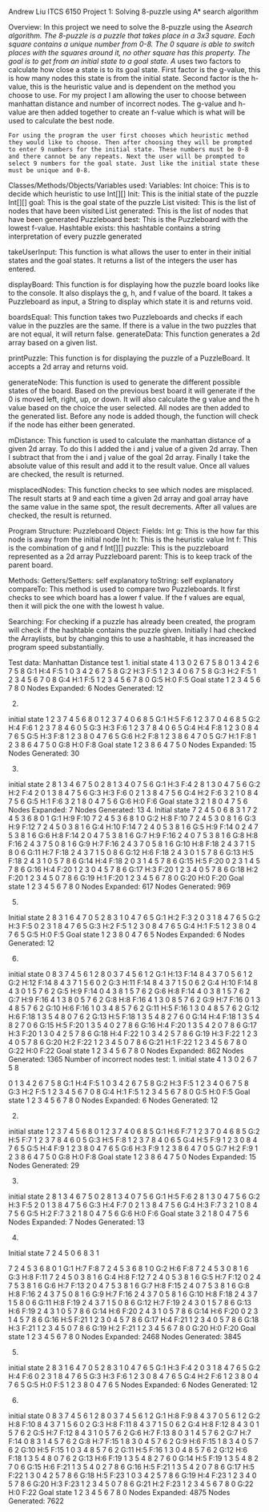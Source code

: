 Andrew Liu
ITCS 6150 Project 1: Solving 8-puzzle using A* search algorithm

Overview:
In this project we need to solve the 8-puzzle using the A*search algorithm. The 8-puzzle is a puzzle that takes place in a 3x3 square. Each square contains a unique number from 0-8. The 0 square is able to switch places with the squares around it, no other square has this property. The goal is to get from an initial state to a goal state. A* uses two factors to calculate how close a state is to its goal state. First factor is the g-value, this is how many nodes this state is from the initial state. Second factor is the h-value, this is the heuristic value and is dependent on the method you choose to use. For my project I am allowing the user to choose between manhattan distance and number of incorrect nodes.  The g-value and h-value are then added together to create an f-value which is what will be used to calculate the best node.

	For using the program the user first chooses which heuristic method they would like to choose. Then after choosing they will be prompted to enter 9 numbers for the initial state. These numbers must be 0-8 and there cannot be any repeats. Next the user will be prompted to select 9 numbers for the goal state. Just like the initial state these must be unique and 0-8.

Classes/Methods/Objects/Variables used:
Variables:
Int choice: This is to decide which heuristic to use
Int[][] Init: This is the initial state of the puzzle
Int[][] goal: This is the goal state of the puzzle
List<PuzzleBoard> visited: This is the list of nodes that have been visited
List<PuzzleBoard> generated: This is the list of nodes that have been generated
Puzzleboard best: This is the Puzzleboard with the lowest f-value.
Hashtable<String> exists: this hashtable contains a string interpretation of every puzzle generated

takeUserInput:
This function is what allows the user to enter in their initial states and the goal states. It returns a list of the integers the user has entered.

displayBoard:
This function is for displaying how the puzzle board looks like to the console. It also displays the g, h, and f value of the board. It takes a Puzzleboard as input, a String to display which state it is and returns void.

boardsEqual:
This function takes two Puzzleboards and checks if each value in the puzzles are the same. If there is a value in the two puzzles that are not equal, it will return false. 
generateData:
This function generates a 2d array based on a given list. 

printPuzzle:
This function is for displaying the puzzle of a PuzzleBoard. It accepts a 2d array and returns void.

generateNode:
This function is used to generate the different possible states of the board. Based on the previous best board it will generate if the 0 is moved left, right, up, or down. It will also calculate the g value and the h value based on the choice the user selected. All nodes are then added to the generated list. Before any node is added though, the function will check if the node has either been generated.
 
mDistance:
This function is used to calculate the manhattan distance of a given 2d array. To do this I added the i and j value of a given 2d array. Then I subtract that from the i and j value of the goal 2d array. Finally I take the absolute value of this result and add it to the result value. Once all values are checked, the result is returned.

misplacedNodes:
This function checks to see which nodes are misplaced. The result starts at 9 and each time a given 2d array and goal array have the same value in the same spot, the result decrements. After all values are checked, the result is returned.

Program Structure:
Puzzleboard Object:
Fields:
Int g: This is the how far this node is away from the initial node
Int h: This is the heuristic value 
Int f: This is the combination of g and f
Int[][] puzzle: This is the puzzleboard represented as a 2d array
Puzzleboard parent: This is to keep track of the parent board.

Methods:
Getters/Setters: self explanatory 
toString: self explanatory 
compareTo: This method is used to compare two Puzzleboards. It first checks to see which board has a lower f value. If the f values are equal, then it will pick the one with the lowest h value.


Searching:
For checking if a puzzle has already been created, the program will check if the hashtable contains the puzzle given. Initially I had checked the Arraylists, but by changing this to use a hashtable, it has increased the program speed substantially.


Test data:
Manhattan Distance test
1.
initial state
4 1 3 
0 2 6 
7 5 8 
0 1 3 
4 2 6 
7 5 8 
G:1 H:4 F:5
1 0 3 
4 2 6 
7 5 8 
G:2 H:3 F:5
1 2 3 
4 0 6 
7 5 8 
G:3 H:2 F:5
1 2 3 
4 5 6 
7 0 8 
G:4 H:1 F:5
1 2 3 
4 5 6 
7 8 0 
G:5 H:0 F:5
Goal state
1 2 3 
4 5 6 
7 8 0 
Nodes Expanded: 6
Nodes Generated: 12


2.
initial state
1 2 3 
7 4 5 
6 8 0 
1 2 3 
7 4 0 
6 8 5 
G:1 H:5 F:6
1 2 3 
7 0 4 
6 8 5 
G:2 H:4 F:6
1 2 3 
7 8 4 
6 0 5 
G:3 H:3 F:6
1 2 3 
7 8 4 
0 6 5 
G:4 H:4 F:8
1 2 3 
0 8 4 
7 6 5 
G:5 H:3 F:8
1 2 3 
8 0 4 
7 6 5 
G:6 H:2 F:8
1 2 3 
8 6 4 
7 0 5 
G:7 H:1 F:8
1 2 3 
8 6 4 
7 5 0 
G:8 H:0 F:8
Goal state
1 2 3 
8 6 4 
7 5 0 
Nodes Expanded: 15
Nodes Generated: 30











3.
initial state
2 8 1 
3 4 6 
7 5 0 
2 8 1 
3 4 0 
7 5 6 
G:1 H:3 F:4
2 8 1 
3 0 4 
7 5 6 
G:2 H:2 F:4
2 0 1 
3 8 4 
7 5 6 
G:3 H:3 F:6
0 2 1 
3 8 4 
7 5 6 
G:4 H:2 F:6
3 2 1 
0 8 4 
7 5 6 
G:5 H:1 F:6
3 2 1 
8 0 4 
7 5 6 
G:6 H:0 F:6
Goal state
3 2 1 
8 0 4 
7 5 6 
Nodes Expanded: 7
Nodes Generated: 13
4.
Initial state
7 2 4 
5 0 6 
8 3 1 
7 2 4 
5 3 6 
8 0 1 
G:1 H:9 F:10
7 2 4 
5 3 6 
8 1 0 
G:2 H:8 F:10
7 2 4 
5 3 0 
8 1 6 
G:3 H:9 F:12
7 2 4 
5 0 3 
8 1 6 
G:4 H:10 F:14
7 2 4 
0 5 3 
8 1 6 
G:5 H:9 F:14
0 2 4 
7 5 3 
8 1 6 
G:6 H:8 F:14
2 0 4 
7 5 3 
8 1 6 
G:7 H:9 F:16
2 4 0 
7 5 3 
8 1 6 
G:8 H:8 F:16
2 4 3 
7 5 0 
8 1 6 
G:9 H:7 F:16
2 4 3 
7 0 5 
8 1 6 
G:10 H:8 F:18
2 4 3 
7 1 5 
8 0 6 
G:11 H:7 F:18
2 4 3 
7 1 5 
0 8 6 
G:12 H:6 F:18
2 4 3 
0 1 5 
7 8 6 
G:13 H:5 F:18
2 4 3 
1 0 5 
7 8 6 
G:14 H:4 F:18
2 0 3 
1 4 5 
7 8 6 
G:15 H:5 F:20
0 2 3 
1 4 5 
7 8 6 
G:16 H:4 F:20
1 2 3 
0 4 5 
7 8 6 
G:17 H:3 F:20
1 2 3 
4 0 5 
7 8 6 
G:18 H:2 F:20
1 2 3 
4 5 0 
7 8 6 
G:19 H:1 F:20
1 2 3 
4 5 6 
7 8 0 
G:20 H:0 F:20
Goal state
1 2 3 
4 5 6 
7 8 0 
Nodes Expanded: 617
Nodes Generated: 969




5.
Initial state
2 8 3
1 6 4
7 0 5
2 8 3 
1 0 4 
7 6 5 
G:1 H:2 F:3
2 0 3 
1 8 4 
7 6 5 
G:2 H:3 F:5
0 2 3 
1 8 4 
7 6 5 
G:3 H:2 F:5
1 2 3 
0 8 4 
7 6 5 
G:4 H:1 F:5
1 2 3 
8 0 4 
7 6 5 
G:5 H:0 F:5
Goal state
1 2 3 
8 0 4 
7 6 5 
Nodes Expanded: 6
Nodes Generated: 12


6.
initial state
0 8 3 
7 4 5 
6 1 2 
8 0 3 
7 4 5 
6 1 2 
G:1 H:13 F:14
8 4 3 
7 0 5 
6 1 2 
G:2 H:12 F:14
8 4 3 
7 1 5 
6 0 2 
G:3 H:11 F:14
8 4 3 
7 1 5 
0 6 2 
G:4 H:10 F:14
8 4 3 
0 1 5 
7 6 2 
G:5 H:9 F:14
0 4 3 
8 1 5 
7 6 2 
G:6 H:8 F:14
4 0 3 
8 1 5 
7 6 2 
G:7 H:9 F:16
4 1 3 
8 0 5 
7 6 2 
G:8 H:8 F:16
4 1 3 
0 8 5 
7 6 2 
G:9 H:7 F:16
0 1 3 
4 8 5 
7 6 2 
G:10 H:6 F:16
1 0 3 
4 8 5 
7 6 2 
G:11 H:5 F:16
1 3 0 
4 8 5 
7 6 2 
G:12 H:6 F:18
1 3 5 
4 8 0 
7 6 2 
G:13 H:5 F:18
1 3 5 
4 8 2 
7 6 0 
G:14 H:4 F:18
1 3 5 
4 8 2 
7 0 6 
G:15 H:5 F:20
1 3 5 
4 0 2 
7 8 6 
G:16 H:4 F:20
1 3 5 
4 2 0 
7 8 6 
G:17 H:3 F:20
1 3 0 
4 2 5 
7 8 6 
G:18 H:4 F:22
1 0 3 
4 2 5 
7 8 6 
G:19 H:3 F:22
1 2 3 
4 0 5 
7 8 6 
G:20 H:2 F:22
1 2 3 
4 5 0 
7 8 6 
G:21 H:1 F:22
1 2 3 
4 5 6 
7 8 0 
G:22 H:0 F:22
Goal state
1 2 3 
4 5 6 
7 8 0 
Nodes Expanded: 862
Nodes Generated: 1365
Number of incorrect nodes test:
1.
initial state
4 1 3 
0 2 6 
7 5 8 


0 1 3 
4 2 6 
7 5 8 
G:1 H:4 F:5
1 0 3 
4 2 6 
7 5 8 
G:2 H:3 F:5
1 2 3 
4 0 6 
7 5 8 
G:3 H:2 F:5
1 2 3 
4 5 6 
7 0 8 
G:4 H:1 F:5
1 2 3 
4 5 6 
7 8 0 
G:5 H:0 F:5
Goal state
1 2 3 
4 5 6 
7 8 0 
Nodes Expanded: 6
Nodes Generated: 12


2.
initial state
1 2 3 
7 4 5 
6 8 0 
1 2 3 
7 4 0 
6 8 5 
G:1 H:6 F:7
1 2 3 
7 0 4 
6 8 5 
G:2 H:5 F:7
1 2 3 
7 8 4 
6 0 5 
G:3 H:5 F:8
1 2 3 
7 8 4 
0 6 5 
G:4 H:5 F:9
1 2 3 
0 8 4 
7 6 5 
G:5 H:4 F:9
1 2 3 
8 0 4 
7 6 5 
G:6 H:3 F:9
1 2 3 
8 6 4 
7 0 5 
G:7 H:2 F:9
1 2 3 
8 6 4 
7 5 0 
G:8 H:0 F:8
Goal state
1 2 3 
8 6 4 
7 5 0 
Nodes Expanded: 15
Nodes Generated: 29





3.
initial state
2 8 1 
3 4 6 
7 5 0 
2 8 1 
3 4 0 
7 5 6 
G:1 H:5 F:6
2 8 1 
3 0 4 
7 5 6 
G:2 H:3 F:5
2 0 1 
3 8 4 
7 5 6 
G:3 H:4 F:7
0 2 1 
3 8 4 
7 5 6 
G:4 H:3 F:7
3 2 1 
0 8 4 
7 5 6 
G:5 H:2 F:7
3 2 1 
8 0 4 
7 5 6 
G:6 H:0 F:6
Goal state
3 2 1 
8 0 4 
7 5 6 
Nodes Expanded: 7
Nodes Generated: 13

4.
Initial state
7 2 4 
5 0 6 
8 3 1 


7 2 4 
5 3 6 
8 0 1 
G:1 H:7 F:8
7 2 4 
5 3 6 
8 1 0 
G:2 H:6 F:8
7 2 4 
5 3 0 
8 1 6 
G:3 H:8 F:11
7 2 4 
5 0 3 
8 1 6 
G:4 H:8 F:12
7 2 4 
0 5 3 
8 1 6 
G:5 H:7 F:12
0 2 4 
7 5 3 
8 1 6 
G:6 H:7 F:13
2 0 4 
7 5 3 
8 1 6 
G:7 H:8 F:15
2 4 0 
7 5 3 
8 1 6 
G:8 H:8 F:16
2 4 3 
7 5 0 
8 1 6 
G:9 H:7 F:16
2 4 3 
7 0 5 
8 1 6 
G:10 H:8 F:18
2 4 3 
7 1 5 
8 0 6 
G:11 H:8 F:19
2 4 3 
7 1 5 
0 8 6 
G:12 H:7 F:19
2 4 3 
0 1 5 
7 8 6 
G:13 H:6 F:19
2 4 3 
1 0 5 
7 8 6 
G:14 H:6 F:20
2 4 3 
1 0 5 
7 8 6 
G:14 H:6 F:20
0 2 3 
1 4 5 
7 8 6 
G:16 H:5 F:21
1 2 3 
0 4 5 
7 8 6 
G:17 H:4 F:21
1 2 3 
4 0 5 
7 8 6 
G:18 H:3 F:21
1 2 3 
4 5 0 
7 8 6 
G:19 H:2 F:21
1 2 3 
4 5 6 
7 8 0 
G:20 H:0 F:20
Goal state
1 2 3 
4 5 6 
7 8 0 
Nodes Expanded: 2468
Nodes Generated: 3845




5.
initial state
2 8 3 
1 6 4 
7 0 5 
2 8 3 
1 0 4 
7 6 5 
G:1 H:3 F:4
2 0 3 
1 8 4 
7 6 5 
G:2 H:4 F:6
0 2 3 
1 8 4 
7 6 5 
G:3 H:3 F:6
1 2 3 
0 8 4 
7 6 5 
G:4 H:2 F:6
1 2 3 
8 0 4 
7 6 5 
G:5 H:0 F:5
1 2 3 
8 0 4 
7 6 5 
Nodes Expanded: 6
Nodes Generated: 12


6.
initial state
0 8 3 
7 4 5 
6 1 2 
8 0 3 
7 4 5 
6 1 2 
G:1 H:8 F:9
8 4 3 
7 0 5 
6 1 2 
G:2 H:8 F:10
8 4 3 
7 1 5 
6 0 2 
G:3 H:8 F:11
8 4 3 
7 1 5 
0 6 2 
G:4 H:8 F:12
8 4 3 
0 1 5 
7 6 2 
G:5 H:7 F:12
8 4 3 
1 0 5 
7 6 2 
G:6 H:7 F:13
8 0 3 
1 4 5 
7 6 2 
G:7 H:7 F:14
0 8 3 
1 4 5 
7 6 2 
G:8 H:7 F:15
1 8 3 
0 4 5 
7 6 2 
G:9 H:6 F:15
1 8 3 
4 0 5 
7 6 2 
G:10 H:5 F:15
1 0 3 
4 8 5 
7 6 2 
G:11 H:5 F:16
1 3 0 
4 8 5 
7 6 2 
G:12 H:6 F:18
1 3 5 
4 8 0 
7 6 2 
G:13 H:6 F:19
1 3 5 
4 8 2 
7 6 0 
G:14 H:5 F:19
1 3 5 
4 8 2 
7 0 6 
G:15 H:6 F:21
1 3 5 
4 0 2 
7 8 6 
G:16 H:5 F:21
1 3 5 
4 2 0 
7 8 6 
G:17 H:5 F:22
1 3 0 
4 2 5 
7 8 6 
G:18 H:5 F:23
1 0 3 
4 2 5 
7 8 6 
G:19 H:4 F:23
1 2 3 
4 0 5 
7 8 6 
G:20 H:3 F:23
1 2 3 
4 5 0 
7 8 6 
G:21 H:2 F:23
1 2 3 
4 5 6 
7 8 0 
G:22 H:0 F:22
Goal state
1 2 3 
4 5 6 
7 8 0 
Nodes Expanded: 4875
Nodes Generated: 7622

